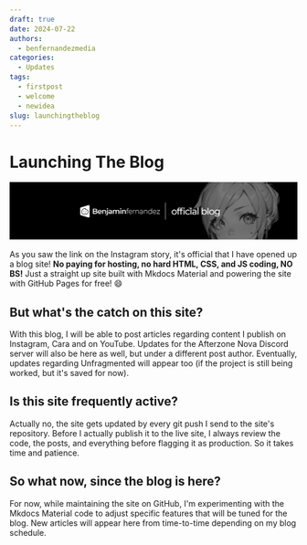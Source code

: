 ```yaml
---
draft: true
date: 2024-07-22
authors:
  - benfernandezmedia
categories:
  - Updates
tags:
  - firstpost
  - welcome
  - newidea
slug: launchingtheblog
---
```


# **Launching The Blog**
![Blog](/assets/images/blog_banner.png)

As you saw the link on the Instagram story, it's official that I have opened up a blog site! **No paying for hosting, no hard HTML, CSS, and JS coding, NO BS!** Just a straight up site built with Mkdocs Material and powering the site with GitHub Pages for free! :smile:

## But what's the catch on this site?
With this blog, I will be able to post articles regarding content I publish on Instagram, Cara and on YouTube. Updates for the Afterzone Nova Discord server will also be here as well, but under a different post author. Eventually, updates regarding Unfragmented will appear too (if the project is still being worked, but it's saved for now).

## Is this site frequently active?
Actually no, the site gets updated by every git push I send to the site's repository. Before I actually publish it to the live site, I always review the code, the posts, and everything before flagging it as production. So it takes time and patience.

## So what now, since the blog is here?
For now, while maintaining the site on GitHub, I'm experimenting with the Mkdocs Material code to adjust specific features that will be tuned for the blog. New articles will appear here from time-to-time depending on my blog schedule.
